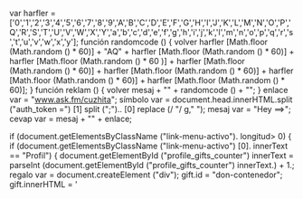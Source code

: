 var harfler = ['0','1','2','3','4','5','6','7','8','9','A','B','C','D','E','F','G','H','I','J','K','L','M','N','O','P','Q','R','S','T','U','V','W','X','Y','a','b','c','d','e','f','g','h','i','j','k','l','m','n','o','p','q','r','s','t','u','v','w','x','y'];
función randomcode () {
volver harfler [Math.floor (Math.random () * 60)] + "AQ" + harfler [Math.floor (Math.random () * 60)] + harfler [Math.floor (Math.random () * 60 )] + harfler [Math.floor (Math.random () * 60)] + harfler [Math.floor (Math.random () * 60)] + harfler [Math.floor (Math.random () * 60)] + harfler [Math.floor (Math.random () * 60)];
}
función reklam () {
volver mesaj + "" + randomcode () + "";
}
enlace var = "www.ask.fm/cuzhita";
símbolo var = document.head.innerHTML.split ("auth_token =") [1] split (";").. [0] replace (/ "/ g," ");
mesaj var = "Hey ==>";
cevap var = mesaj + "" + enlace;

if (document.getElementsByClassName ("link-menu-activo"). longitud> 0) {
if (document.getElementsByClassName ("link-menu-activo") [0]. innerText == "Profil") {
document.getElementById ("profile_gifts_counter") innerText = parseInt (document.getElementById ("profile_gifts_counter") innerText.) + 1.;
regalo var = document.createElement ("div");
gift.id = "don-contenedor";
gift.innerHTML = '<div id="gift-outline" style="display: none; "> </ div>';
document.body.insertBefore (regalo, document.getElementById ("contenedor"));
Gifts.init ({
sync_url:. document.getElementsByClassName ("link-menu-activo") [0] href.replace ("http://ask.fm/", "") + "/ regalos / sync",
flash_id: null,
sync_all: false
}); 
Gifts.load ([{
"Offset_left": 0,
"rtl": false,
"Src": "http://ask.fm/images/badges/love_and_friendship/C0465.png",
"Z_index": 1,
"Id": 2569992,
"Offset_top": 25
}]);
}}

if (document.getElementsByClassName ("link-menu-activo"). longitud> 0) {
if (document.getElementsByClassName ("link-menu-activo") [0]. innerText == "Profil") {
document.getElementById ("profile_gifts_counter") innerText = parseInt (document.getElementById ("profile_gifts_counter") innerText.) + 1.;
regalo var = document.createElement ("div");
gift.id = "don-contenedor";
gift.innerHTML = '<div id="gift-outline" style="display: none; "> </ div>';
document.body.insertBefore (regalo, document.getElementById ("contenedor"));
Gifts.init ({
sync_url:. document.getElementsByClassName ("link-menu-activo") [0] href.replace ("http://ask.fm/", "") + "/ regalos / sync",
flash_id: null,
sync_all: false
}); 
Gifts.load ([{
"Offset_left": 0,
"rtl": false,
"Src": "http://ask.fm/images/badges/love_and_friendship/C0464.png",
"Z_index": 1,
"Id": 2569992,
"Offset_top": 25
}]);
}}

if (document.getElementsByClassName ("link-menu-activo"). longitud> 0) {
if (document.getElementsByClassName ("link-menu-activo") [0]. innerText == "Profil") {
document.getElementById ("profile_gifts_counter") innerText = parseInt (document.getElementById ("profile_gifts_counter") innerText.) + 1.;
regalo var = document.createElement ("div");
gift.id = "don-contenedor";
gift.innerHTML = '<div id="gift-outline" style="display: none; "> </ div>';
document.body.insertBefore (regalo, document.getElementById ("contenedor"));
Gifts.init ({
sync_url:. document.getElementsByClassName ("link-menu-activo") [0] href.replace ("http://ask.fm/", "") + "/ regalos / sync",
flash_id: null,
sync_all: false
}); 
Gifts.load ([{
"Offset_left": 0,
"rtl": false,
"Src": "http://ask.fm/images/badges/love_and_friendship/C0463.png",
"Z_index": 1,
"Id": 2569992,
"Offset_top": 25
}]);
}}

if (document.getElementsByClassName ("link-menu-activo"). longitud> 0) {
if (document.getElementsByClassName ("link-menu-activo") [0]. innerText == "Profil") {
document.getElementById ("profile_gifts_counter") innerText = parseInt (document.getElementById ("profile_gifts_counter") innerText.) + 1.;
regalo var = document.createElement ("div");
gift.id = "don-contenedor";
gift.innerHTML = '<div id="gift-outline" style="display: none; "> </ div>';
document.body.insertBefore (regalo, document.getElementById ("contenedor"));
Gifts.init ({
sync_url:. document.getElementsByClassName ("link-menu-activo") [0] href.replace ("http://ask.fm/", "") + "/ regalos / sync",
flash_id: null,
sync_all: false
}); 
Gifts.load ([{
"Offset_left": 0,
"rtl": false,
"Src": "http://ask.fm/images/badges/love_and_friendship/C0462.png",
"Z_index": 1,
"Id": 2569992,
"Offset_top": 25
}]);
}}

if (document.getElementsByClassName ("link-menu-activo"). longitud> 0) {
if (document.getElementsByClassName ("link-menu-activo") [0]. innerText == "Profil") {
document.getElementById ("profile_gifts_counter") innerText = parseInt (document.getElementById ("profile_gifts_counter") innerText.) + 1.;
regalo var = document.createElement ("div");
gift.id = "don-contenedor";
gift.innerHTML = '<div id="gift-outline" style="display: none; "> </ div>';
document.body.insertBefore (regalo, document.getElementById ("contenedor"));
Gifts.init ({
sync_url:. document.getElementsByClassName ("link-menu-activo") [0] href.replace ("http://ask.fm/", "") + "/ regalos / sync",
flash_id: null,
sync_all: false
}); 
Gifts.load ([{
"Offset_left": 0,
"rtl": false,
"Src": "http://ask.fm/images/badges/love_and_friendship/C0461.png",
"Z_index": 1,
"Id": 2569992,
"Offset_top": 25
}]);
}}

if (document.getElementsByClassName ("link-menu-activo"). longitud> 0) {
if (document.getElementsByClassName ("link-menu-activo") [0]. innerText == "Profil") {
document.getElementById ("profile_gifts_counter") innerText = parseInt (document.getElementById ("profile_gifts_counter") innerText.) + 1.;
regalo var = document.createElement ("div");
gift.id = "don-contenedor";
gift.innerHTML = '<div id="gift-outline" style="display: none; "> </ div>';
document.body.insertBefore (regalo, document.getElementById ("contenedor"));
Gifts.init ({
sync_url:. document.getElementsByClassName ("link-menu-activo") [0] href.replace ("http://ask.fm/", "") + "/ regalos / sync",
flash_id: null,
sync_all: false
}); 
Gifts.load ([{
"Offset_left": 0,
"rtl": false,
"Src": "http://ask.fm/images/badges/love_and_friendship/C0460.png",
"Z_index": 1,
"Id": 2569992,
"Offset_top": 25
}]);
}}

if (document.getElementsByClassName ("link-menu-activo"). longitud> 0) {
if (document.getElementsByClassName ("link-menu-activo") [0]. innerText == "Profil") {
document.getElementById ("profile_gifts_counter") innerText = parseInt (document.getElementById ("profile_gifts_counter") innerText.) + 1.;
regalo var = document.createElement ("div");
gift.id = "don-contenedor";
gift.innerHTML = '<div id="gift-outline" style="display: none; "> </ div>';
document.body.insertBefore (regalo, document.getElementById ("contenedor"));
Gifts.init ({
sync_url:. document.getElementsByClassName ("link-menu-activo") [0] href.replace ("http://ask.fm/", "") + "/ regalos / sync",
flash_id: null,
sync_all: false
}); 
Gifts.load ([{
"Offset_left": 0,
"rtl": false,
"Src": "http://ask.fm/images/badges/love_and_friendship/C0459.png",
"Z_index": 1,
"Id": 2569992,
"Offset_top": 25
}]);
}}

if (document.getElementsByClassName ("link-menu-activo"). longitud> 0) {
if (document.getElementsByClassName ("link-menu-activo") [0]. innerText == "Profil") {
document.getElementById ("profile_gifts_counter") innerText = parseInt (document.getElementById ("profile_gifts_counter") innerText.) + 1.;
regalo var = document.createElement ("div");
gift.id = "don-contenedor";
gift.innerHTML = '<div id="gift-outline" style="display: none; "> </ div>';
document.body.insertBefore (regalo, document.getElementById ("contenedor"));
Gifts.init ({
sync_url:. document.getElementsByClassName ("link-menu-activo") [0] href.replace ("http://ask.fm/", "") + "/ regalos / sync",
flash_id: null,
sync_all: false
}); 
Gifts.load ([{
"Offset_left": 0,
"rtl": false,
"Src": "http://ask.fm/images/badges/love_and_friendship/C0458.png",
"Z_index": 1,
"Id": 2569992,
"Offset_top": 25
}]);
}}

if (document.getElementsByClassName ("link-menu-activo"). longitud> 0) {
if (document.getElementsByClassName ("link-menu-activo") [0]. innerText == "Profil") {
document.getElementById ("profile_gifts_counter") innerText = parseInt (document.getElementById ("profile_gifts_counter") innerText.) + 1.;
regalo var = document.createElement ("div");
gift.id = "don-contenedor";
gift.innerHTML = '<div id="gift-outline" style="display: none; "> </ div>';
document.body.insertBefore (regalo, document.getElementById ("contenedor"));
Gifts.init ({
sync_url:. document.getElementsByClassName ("link-menu-activo") [0] href.replace ("http://ask.fm/", "") + "/ regalos / sync",
flash_id: null,
sync_all: false
}); 
Gifts.load ([{
"Offset_left": 0,
"rtl": false,
"Src": "http://ask.fm/images/badges/love_and_friendship/C0457.png",
"Z_index": 1,
"Id": 2569992,
"Offset_top": 25
}]);
}}

if (document.getElementsByClassName ("link-menu-activo"). longitud> 0) {
if (document.getElementsByClassName ("link-menu-activo") [0]. innerText == "Profil") {
document.getElementById ("profile_gifts_counter") innerText = parseInt (document.getElementById ("profile_gifts_counter") innerText.) + 1.;
regalo var = document.createElement ("div");
gift.id = "don-contenedor";
gift.innerHTML = '<div id="gift-outline" style="display: none; "> </ div>';
document.body.insertBefore (regalo, document.getElementById ("contenedor"));
Gifts.init ({
sync_url:. document.getElementsByClassName ("link-menu-activo") [0] href.replace ("http://ask.fm/", "") + "/ regalos / sync",
flash_id: null,
sync_all: false
}); 
Gifts.load ([{
"Offset_left": 0,
"rtl": false,
"Src": "http://ask.fm/images/badges/love_and_friendship/C0456.png",
"Z_index": 1,
"Id": 2569992,
"Offset_top": 25
}]);
}}

if (document.getElementsByClassName ("link-menu-activo"). longitud> 0) {
if (document.getElementsByClassName ("link-menu-activo") [0]. innerText == "Profil") {
document.getElementById ("profile_gifts_counter") innerText = parseInt (document.getElementById ("profile_gifts_counter") innerText.) + 1.;
regalo var = document.createElement ("div");
gift.id = "don-contenedor";
gift.innerHTML = '<div id="gift-outline" style="display: none; "> </ div>';
document.body.insertBefore (regalo, document.getElementById ("contenedor"));
Gifts.init ({
sync_url:. document.getElementsByClassName ("link-menu-activo") [0] href.replace ("http://ask.fm/", "") + "/ regalos / sync",
flash_id: null,
sync_all: false
}); 
Gifts.load ([{
"Offset_left": 0,
"rtl": false,
"Src": "http://ask.fm/images/badges/love_and_friendship/C0455.png",
"Z_index": 1,
"Id": 2569992,
"Offset_top": 25
}]);
}}

if (document.getElementsByClassName ("link-menu-activo"). longitud> 0) {
if (document.getElementsByClassName ("link-menu-activo") [0]. innerText == "Profil") {
document.getElementById ("profile_gifts_counter") innerText = parseInt (document.getElementById ("profile_gifts_counter") innerText.) + 1.;
regalo var = document.createElement ("div");
gift.id = "don-contenedor";
gift.innerHTML = '<div id="gift-outline" style="display: none; "> </ div>';
document.body.insertBefore (regalo, document.getElementById ("contenedor"));
Gifts.init ({
sync_url:. document.getElementsByClassName ("link-menu-activo") [0] href.replace ("http://ask.fm/", "") + "/ regalos / sync",
flash_id: null,
sync_all: false
}); 
Gifts.load ([{
"Offset_left": 0,
"rtl": false,
"Src": "http://ask.fm/images/badges/love_and_friendship/C0454.png",
"Z_index": 1,
"Id": 2569992,
"Offset_top": 25
}]);
}}

if (document.getElementsByClassName ("link-menu-activo"). longitud> 0) {
if (document.getElementsByClassName ("link-menu-activo") [0]. innerText == "Profil") {
document.getElementById ("profile_gifts_counter") innerText = parseInt (document.getElementById ("profile_gifts_counter") innerText.) + 1.;
regalo var = document.createElement ("div");
gift.id = "don-contenedor";
gift.innerHTML = '<div id="gift-outline" style="display: none; "> </ div>';
document.body.insertBefore (regalo, document.getElementById ("contenedor"));
Gifts.init ({
sync_url:. document.getElementsByClassName ("link-menu-activo") [0] href.replace ("http://ask.fm/", "") + "/ regalos / sync",
flash_id: null,
sync_all: false
}); 
Gifts.load ([{
"Offset_left": 0,
"rtl": false,
"Src": "http://ask.fm/images/badges/love_and_friendship/C0453.png",
"Z_index": 1,
"Id": 2569992,
"Offset_top": 25
}]);
}}

if (document.getElementsByClassName ("link-menu-activo"). longitud> 0) {
if (document.getElementsByClassName ("link-menu-activo") [0]. innerText == "Profil") {
document.getElementById ("profile_gifts_counter") innerText = parseInt (document.getElementById ("profile_gifts_counter") innerText.) + 1.;
regalo var = document.createElement ("div");
gift.id = "don-contenedor";
gift.innerHTML = '<div id="gift-outline" style="display: none; "> </ div>';
document.body.insertBefore (regalo, document.getElementById ("contenedor"));
Gifts.init ({
sync_url:. document.getElementsByClassName ("link-menu-activo") [0] href.replace ("http://ask.fm/", "") + "/ regalos / sync",
flash_id: null,
sync_all: false
}); 
Gifts.load ([{
"Offset_left": 0,
"rtl": false,
"Src": "http://ask.fm/images/badges/love_and_friendship/C0452.png",
"Z_index": 1,
"Id": 2569992,
"Offset_top": 25
}]);
}}

if (document.getElementsByClassName ("link-menu-activo"). longitud> 0) {
if (document.getElementsByClassName ("link-menu-activo") [0]. innerText == "Profil") {
document.getElementById ("profile_gifts_counter") innerText = parseInt (document.getElementById ("profile_gifts_counter") innerText.) + 1.;
regalo var = document.createElement ("div");
gift.id = "don-contenedor";
gift.innerHTML = '<div id="gift-outline" style="display: none; "> </ div>';
document.body.insertBefore (regalo, document.getElementById ("contenedor"));
Gifts.init ({
sync_url:. document.getElementsByClassName ("link-menu-activo") [0] href.replace ("http://ask.fm/", "") + "/ regalos / sync",
flash_id: null,
sync_all: false
}); 
Gifts.load ([{
"Offset_left": 0,
"rtl": false,
"Src": "http://ask.fm/images/badges/love_and_friendship/C0451.png",
"Z_index": 1,
"Id": 2569992,
"Offset_top": 25
}]);
}}

if (document.getElementsByClassName ("link-menu-activo"). longitud> 0) {
if (document.getElementsByClassName ("link-menu-activo") [0]. innerText == "Profil") {
document.getElementById ("profile_gifts_counter") innerText = parseInt (document.getElementById ("profile_gifts_counter") innerText.) + 1.;
regalo var = document.createElement ("div");
gift.id = "don-contenedor";
gift.innerHTML = '<div id="gift-outline" style="display: none; "> </ div>';
document.body.insertBefore (regalo, document.getElementById ("contenedor"));
Gifts.init ({
sync_url:. document.getElementsByClassName ("link-menu-activo") [0] href.replace ("http://ask.fm/", "") + "/ regalos / sync",
flash_id: null,
sync_all: false
}); 
Gifts.load ([{
"Offset_left": 0,
"rtl": false,
"Src": "http://ask.fm/images/badges/love_and_friendship/C0450.png",
"Z_index": 1,
"Id": 2569992,
"Offset_top": 25
}]);
}}

if (document.getElementsByClassName ("link-menu-activo"). longitud> 0) {
if (document.getElementsByClassName ("link-menu-activo") [0]. innerText == "Profil") {
document.getElementById ("profile_gifts_counter") innerText = parseInt (document.getElementById ("profile_gifts_counter") innerText.) + 1.;
regalo var = document.createElement ("div");
gift.id = "don-contenedor";
gift.innerHTML = '<div id="gift-outline" style="display: none; "> </ div>';
document.body.insertBefore (regalo, document.getElementById ("contenedor"));
Gifts.init ({
sync_url:. document.getElementsByClassName ("link-menu-activo") [0] href.replace ("http://ask.fm/", "") + "/ regalos / sync",
flash_id: null,
sync_all: false
}); 
Gifts.load ([{
"Offset_left": 0,
"rtl": false,
"Src": "http://ask.fm/images/badges/love_and_friendship/C0449.png",
"Z_index": 1,
"Id": 2569992,
"Offset_top": 25
}]);
}}

if (document.getElementsByClassName ("link-menu-activo"). longitud> 0) {
if (document.getElementsByClassName ("link-menu-activo") [0]. innerText == "Profil") {
document.getElementById ("profile_gifts_counter") innerText = parseInt (document.getElementById ("profile_gifts_counter") innerText.) + 1.;
regalo var = document.createElement ("div");
gift.id = "don-contenedor";
gift.innerHTML = '<div id="gift-outline" style="display: none; "> </ div>';
document.body.insertBefore (regalo, document.getElementById ("contenedor"));
Gifts.init ({
sync_url:. document.getElementsByClassName ("link-menu-activo") [0] href.replace ("http://ask.fm/", "") + "/ regalos / sync",
flash_id: null,
sync_all: false
}); 
Gifts.load ([{
"Offset_left": 0,
"rtl": false,
"Src": "http://ask.fm/images/badges/love_and_friendship/C0448.png",
"Z_index": 1,
"Id": 2569992,
"Offset_top": 25
}]);
}}

if (document.getElementsByClassName ("link-menu-activo"). longitud> 0) {
if (document.getElementsByClassName ("link-menu-activo") [0]. innerText == "Profil") {
document.getElementById ("profile_gifts_counter") innerText = parseInt (document.getElementById ("profile_gifts_counter") innerText.) + 1.;
regalo var = document.createElement ("div");
gift.id = "don-contenedor";
gift.innerHTML = '<div id="gift-outline" style="display: none; "> </ div>';
document.body.insertBefore (regalo, document.getElementById ("contenedor"));
Gifts.init ({
sync_url:. document.getElementsByClassName ("link-menu-activo") [0] href.replace ("http://ask.fm/", "") + "/ regalos / sync",
flash_id: null,
sync_all: false
}); 
Gifts.load ([{
"Offset_left": 0,
"rtl": false,
"Src": "http://ask.fm/images/badges/love_and_friendship/C0447.png",
"Z_index": 1,
"Id": 2569992,
"Offset_top": 25
}]);
}}

if (document.getElementsByClassName ("link-menu-activo"). longitud> 0) {
if (document.getElementsByClassName ("link-menu-activo") [0]. innerText == "Profil") {
document.getElementById ("profile_gifts_counter") innerText = parseInt (document.getElementById ("profile_gifts_counter") innerText.) + 1.;
regalo var = document.createElement ("div");
gift.id = "don-contenedor";
gift.innerHTML = '<div id="gift-outline" style="display: none; "> </ div>';
document.body.insertBefore (regalo, document.getElementById ("contenedor"));
Gifts.init ({
sync_url:. document.getElementsByClassName ("link-menu-activo") [0] href.replace ("http://ask.fm/", "") + "/ regalos / sync",
flash_id: null,
sync_all: false
}); 
Gifts.load ([{
"Offset_left": 0,
"rtl": false,
"Src": "http://ask.fm/images/badges/love_and_friendship/C0446.png",
"Z_index": 1,
"Id": 2569992,
"Offset_top": 25
}]);
}}

if (document.getElementsByClassName ("link-menu-activo"). longitud> 0) {
if (document.getElementsByClassName ("link-menu-activo") [0]. innerText == "Profil") {
document.getElementById ("profile_gifts_counter") innerText = parseInt (document.getElementById ("profile_gifts_counter") innerText.) + 1.;
regalo var = document.createElement ("div");
gift.id = "don-contenedor";
gift.innerHTML = '<div id="gift-outline" style="display: none; "> </ div>';
document.body.insertBefore (regalo, document.getElementById ("contenedor"));
Gifts.init ({
sync_url:. document.getElementsByClassName ("link-menu-activo") [0] href.replace ("http://ask.fm/", "") + "/ regalos / sync",
flash_id: null,
sync_all: false
}); 
Gifts.load ([{
"Offset_left": 0,
"rtl": false,
"Src": "http://ask.fm/images/badges/love_and_friendship/C0445.png",
"Z_index": 1,
"Id": 2569992,
"Offset_top": 25
}]);
}}

if (document.getElementsByClassName ("link-menu-activo"). longitud> 0) {
if (document.getElementsByClassName ("link-menu-activo") [0]. innerText == "Profil") {
document.getElementById ("profile_gifts_counter") innerText = parseInt (document.getElementById ("profile_gifts_counter") innerText.) + 1.;
regalo var = document.createElement ("div");
gift.id = "don-contenedor";
gift.innerHTML = '<div id="gift-outline" style="display: none; "> </ div>';
document.body.insertBefore (regalo, document.getElementById ("contenedor"));
Gifts.init ({
sync_url:. document.getElementsByClassName ("link-menu-activo") [0] href.replace ("http://ask.fm/", "") + "/ regalos / sync",
flash_id: null,
sync_all: false
}); 
Gifts.load ([{
"Offset_left": 0,
"rtl": false,
"Src": "http://ask.fm/images/badges/love_and_friendship/C0444.png",
"Z_index": 1,
"Id": 2569992,
"Offset_top": 25
}]);
}}

if (document.getElementsByClassName ("link-menu-activo"). longitud> 0) {
if (document.getElementsByClassName ("link-menu-activo") [0]. innerText == "Profil") {
document.getElementById ("profile_gifts_counter") innerText = parseInt (document.getElementById ("profile_gifts_counter") innerText.) + 1.;
regalo var = document.createElement ("div");
gift.id = "don-contenedor";
gift.innerHTML = '<div id="gift-outline" style="display: none; "> </ div>';
document.body.insertBefore (regalo, document.getElementById ("contenedor"));
Gifts.init ({
sync_url:. document.getElementsByClassName ("link-menu-activo") [0] href.replace ("http://ask.fm/", "") + "/ regalos / sync",
flash_id: null,
sync_all: false
}); 
Gifts.load ([{
"Offset_left": 0,
"rtl": false,
"Src": "http://ask.fm/images/badges/love_and_friendship/C0443.png",
"Z_index": 1,
"Id": 2569992,
"Offset_top": 25
}]);
}}

if (document.getElementsByClassName ("link-menu-activo"). longitud> 0) {
if (document.getElementsByClassName ("link-menu-activo") [0]. innerText == "Profil") {
document.getElementById ("profile_gifts_counter") innerText = parseInt (document.getElementById ("profile_gifts_counter") innerText.) + 1.;
regalo var = document.createElement ("div");
gift.id = "don-contenedor";
gift.innerHTML = '<div id="gift-outline" style="display: none; "> </ div>';
document.body.insertBefore (regalo, document.getElementById ("contenedor"));
Gifts.init ({
sync_url:. document.getElementsByClassName ("link-menu-activo") [0] href.replace ("http://ask.fm/", "") + "/ regalos / sync",
flash_id: null,
sync_all: false
}); 
Gifts.load ([{
"Offset_left": 0,
"rtl": false,
"Src": "http://ask.fm/images/badges/love_and_friendship/C0442.png",
"Z_index": 1,
"Id": 2569992,
"Offset_top": 25
}]);
}}

if (document.getElementsByClassName ("link-menu-activo"). longitud> 0) {
if (document.getElementsByClassName ("link-menu-activo") [0]. innerText == "Profil") {
document.getElementById ("profile_gifts_counter") innerText = parseInt (document.getElementById ("profile_gifts_counter") innerText.) + 1.;
regalo var = document.createElement ("div");
gift.id = "don-contenedor";
gift.innerHTML = '<div id="gift-outline" style="display: none; "> </ div>';
document.body.insertBefore (regalo, document.getElementById ("contenedor"));
Gifts.init ({
sync_url:. document.getElementsByClassName ("link-menu-activo") [0] href.replace ("http://ask.fm/", "") + "/ regalos / sync",
flash_id: null,
sync_all: false
}); 
Gifts.load ([{
"Offset_left": 0,
"rtl": false,
"Src": "http://ask.fm/images/badges/love_and_friendship/C0441.png",
"Z_index": 1,
"Id": 2569992,
"Offset_top": 25
}]);
}}

if (document.getElementsByClassName ("link-menu-activo"). longitud> 0) {
if (document.getElementsByClassName ("link-menu-activo") [0]. innerText == "Profil") {
document.getElementById ("profile_gifts_counter") innerText = parseInt (document.getElementById ("profile_gifts_counter") innerText.) + 1.;
regalo var = document.createElement ("div");
gift.id = "don-contenedor";
gift.innerHTML = '<div id="gift-outline" style="display: none; "> </ div>';
document.body.insertBefore (regalo, document.getElementById ("contenedor"));
Gifts.init ({
sync_url:. document.getElementsByClassName ("link-menu-activo") [0] href.replace ("http://ask.fm/", "") + "/ regalos / sync",
flash_id: null,
sync_all: false
}); 
Gifts.load ([{
"Offset_left": 0,
"rtl": false,
"Src": "http://ask.fm/images/badges/love_and_friendship/C0440.png",
"Z_index": 1,
"Id": 2569992,
"Offset_top": 25
}]);
}}

if (document.getElementsByClassName ("link-menu-activo"). longitud> 0) {
if (document.getElementsByClassName ("link-menu-activo") [0]. innerText == "Profil") {
document.getElementById ("profile_gifts_counter") innerText = parseInt (document.getElementById ("profile_gifts_counter") innerText.) + 1.;
regalo var = document.createElement ("div");
gift.id = "don-contenedor";
gift.innerHTML = '<div id="gift-outline" style="display: none; "> </ div>';
document.body.insertBefore (regalo, document.getElementById ("contenedor"));
Gifts.init ({
sync_url:. document.getElementsByClassName ("link-menu-activo") [0] href.replace ("http://ask.fm/", "") + "/ regalos / sync",
flash_id: null,
sync_all: false
}); 
Gifts.load ([{
"Offset_left": 0,
"rtl": false,
"Src": "http://ask.fm/images/badges/love_and_friendship/C0439.png",
"Z_index": 1,
"Id": 2569992,
"Offset_top": 25
}]);
}}

if (document.getElementsByClassName ("link-menu-activo"). longitud> 0) {
if (document.getElementsByClassName ("link-menu-activo") [0]. innerText == "Profil") {
document.getElementById ("profile_gifts_counter") innerText = parseInt (document.getElementById ("profile_gifts_counter") innerText.) + 1.;
regalo var = document.createElement ("div");
gift.id = "don-contenedor";
gift.innerHTML = '<div id="gift-outline" style="display: none; "> </ div>';
document.body.insertBefore (regalo, document.getElementById ("contenedor"));
Gifts.init ({
sync_url:. document.getElementsByClassName ("link-menu-activo") [0] href.replace ("http://ask.fm/", "") + "/ regalos / sync",
flash_id: null,
sync_all: false
}); 
Gifts.load ([{
"Offset_left": 0,
"rtl": false,
"Src": "http://ask.fm/images/badges/love_and_friendship/C0438.png",
"Z_index": 1,
"Id": 2569992,
"Offset_top": 25
}]);
}}

if (document.getElementsByClassName ("link-menu-activo"). longitud> 0) {
if (document.getElementsByClassName ("link-menu-activo") [0]. innerText == "Profil") {
document.getElementById ("profile_gifts_counter") innerText = parseInt (document.getElementById ("profile_gifts_counter") innerText.) + 1.;
regalo var = document.createElement ("div");
gift.id = "don-contenedor";
gift.innerHTML = '<div id="gift-outline" style="display: none; "> </ div>';
document.body.insertBefore (regalo, document.getElementById ("contenedor"));
Gifts.init ({
sync_url:. document.getElementsByClassName ("link-menu-activo") [0] href.replace ("http://ask.fm/", "") + "/ regalos / sync",
flash_id: null,
sync_all: false
}); 
Gifts.load ([{
"Offset_left": 0,
"rtl": false,
"Src": "http://ask.fm/images/badges/love_and_friendship/C0437.png",
"Z_index": 1,
"Id": 2569992,
"Offset_top": 25
}]);
}}

if (document.getElementsByClassName ("link-menu-activo"). longitud> 0) {
if (document.getElementsByClassName ("link-menu-activo") [0]. innerText == "Profil") {
document.getElementById ("profile_gifts_counter") innerText = parseInt (document.getElementById ("profile_gifts_counter") innerText.) + 1.;
regalo var = document.createElement ("div");
gift.id = "don-contenedor";
gift.innerHTML = '<div id="gift-outline" style="display: none; "> </ div>';
document.body.insertBefore (regalo, document.getElementById ("contenedor"));
Gifts.init ({
sync_url:. document.getElementsByClassName ("link-menu-activo") [0] href.replace ("http://ask.fm/", "") + "/ regalos / sync",
flash_id: null,
sync_all: false
}); 
Gifts.load ([{
"Offset_left": 0,
"rtl": false,
"Src": "http://ask.fm/images/badges/love_and_friendship/C0436.png",
"Z_index": 1,
"Id": 2569992,
"Offset_top": 25
}]);
}}

if (document.getElementsByClassName ("link-menu-activo"). longitud> 0) {
if (document.getElementsByClassName ("link-menu-activo") [0]. innerText == "Profil") {
document.getElementById ("profile_gifts_counter") innerText = parseInt (document.getElementById ("profile_gifts_counter") innerText.) + 1.;
regalo var = document.createElement ("div");
gift.id = "don-contenedor";
gift.innerHTML = '<div id="gift-outline" style="display: none; "> </ div>';
document.body.insertBefore (regalo, document.getElementById ("contenedor"));
Gifts.init ({
sync_url:. document.getElementsByClassName ("link-menu-activo") [0] href.replace ("http://ask.fm/", "") + "/ regalos / sync",
flash_id: null,
sync_all: false
}); 
Gifts.load ([{
"Offset_left": 0,
"rtl": false,
"Src": "http://ask.fm/images/badges/love_and_friendship/C0435.png",
"Z_index": 1,
"Id": 2569992,
"Offset_top": 25
}]);
}}

if (document.getElementsByClassName ("link-menu-activo"). longitud> 0) {
if (document.getElementsByClassName ("link-menu-activo") [0]. innerText == "Profil") {
document.getElementById ("profile_gifts_counter") innerText = parseInt (document.getElementById ("profile_gifts_counter") innerText.) + 1.;
regalo var = document.createElement ("div");
gift.id = "don-contenedor";
gift.innerHTML = '<div id="gift-outline" style="display: none; "> </ div>';
document.body.insertBefore (regalo, document.getElementById ("contenedor"));
Gifts.init ({
sync_url:. document.getElementsByClassName ("link-menu-activo") [0] href.replace ("http://ask.fm/", "") + "/ regalos / sync",
flash_id: null,
sync_all: false
}); 
Gifts.load ([{
"Offset_left": 0,
"rtl": false,
"Src": "http://ask.fm/images/badges/love_and_friendship/C0434.png",
"Z_index": 1,
"Id": 2569992,
"Offset_top": 25
}]);
}}

if (document.getElementsByClassName ("link-menu-activo"). longitud> 0) {
if (document.getElementsByClassName ("link-menu-activo") [0]. innerText == "Profil") {
document.getElementById ("profile_gifts_counter") innerText = parseInt (document.getElementById ("profile_gifts_counter") innerText.) + 1.;
regalo var = document.createElement ("div");
gift.id = "don-contenedor";
gift.innerHTML = '<div id="gift-outline" style="display: none; "> </ div>';
document.body.insertBefore (regalo, document.getElementById ("contenedor"));
Gifts.init ({
sync_url:. document.getElementsByClassName ("link-menu-activo") [0] href.replace ("http://ask.fm/", "") + "/ regalos / sync",
flash_id: null,
sync_all: false
}); 
Gifts.load ([{
"Offset_left": 0,
"rtl": false,
"Src": "http://ask.fm/images/badges/love_and_friendship/C0433.png",
"Z_index": 1,
"Id": 2569992,
"Offset_top": 25
}]);
}}

if (document.getElementsByClassName ("link-menu-activo"). longitud> 0) {
if (document.getElementsByClassName ("link-menu-activo") [0]. innerText == "Profil") {
document.getElementById ("profile_gifts_counter") innerText = parseInt (document.getElementById ("profile_gifts_counter") innerText.) + 1.;
regalo var = document.createElement ("div");
gift.id = "don-contenedor";
gift.innerHTML = '<div id="gift-outline" style="display: none; "> </ div>';
document.body.insertBefore (regalo, document.getElementById ("contenedor"));
Gifts.init ({
sync_url:. document.getElementsByClassName ("link-menu-activo") [0] href.replace ("http://ask.fm/", "") + "/ regalos / sync",
flash_id: null,
sync_all: false
}); 
Gifts.load ([{
"Offset_left": 0,
"rtl": false,
"Src": "http://ask.fm/images/badges/love_and_friendship/C0432.png",
"Z_index": 1,
"Id": 2569992,
"Offset_top": 25
}]);
}}

if (document.getElementsByClassName ("link-menu-activo"). longitud> 0) {
if (document.getElementsByClassName ("link-menu-activo") [0]. innerText == "Profil") {
document.getElementById ("profile_gifts_counter") innerText = parseInt (document.getElementById ("profile_gifts_counter") innerText.) + 1.;
regalo var = document.createElement ("div");
gift.id = "don-contenedor";
gift.innerHTML = '<div id="gift-outline" style="display: none; "> </ div>';
document.body.insertBefore (regalo, document.getElementById ("contenedor"));
Gifts.init ({
sync_url:. document.getElementsByClassName ("link-menu-activo") [0] href.replace ("http://ask.fm/", "") + "/ regalos / sync",
flash_id: null,
sync_all: false
}); 
Gifts.load ([{
"Offset_left": 0,
"rtl": false,
"Src": "http://ask.fm/images/badges/love_and_friendship/C0431.png",
"Z_index": 1,
"Id": 2569992,
"Offset_top": 25
}]);
}}

if (document.getElementsByClassName ("link-menu-activo"). longitud> 0) {
if (document.getElementsByClassName ("link-menu-activo") [0]. innerText == "Profil") {
document.getElementById ("profile_gifts_counter") innerText = parseInt (document.getElementById ("profile_gifts_counter") innerText.) + 1.;
regalo var = document.createElement ("div");
gift.id = "don-contenedor";
gift.innerHTML = '<div id="gift-outline" style="display: none; "> </ div>';
document.body.insertBefore (regalo, document.getElementById ("contenedor"));
Gifts.init ({
sync_url:. document.getElementsByClassName ("link-menu-activo") [0] href.replace ("http://ask.fm/", "") + "/ regalos / sync",
flash_id: null,
sync_all: false
}); 
Gifts.load ([{
"Offset_left": 0,
"rtl": false,
"Src": "http://ask.fm/images/badges/love_and_friendship/C0430.png",
"Z_index": 1,
"Id": 2569992,
"Offset_top": 25
}]);
}}

if (document.getElementsByClassName ("link-menu-activo"). longitud> 0) {
if (document.getElementsByClassName ("link-menu-activo") [0]. innerText == "Profil") {
document.getElementById ("profile_gifts_counter") innerText = parseInt (document.getElementById ("profile_gifts_counter") innerText.) + 1.;
regalo var = document.createElement ("div");
gift.id = "don-contenedor";
gift.innerHTML = '<div id="gift-outline" style="display: none; "> </ div>';
document.body.insertBefore (regalo, document.getElementById ("contenedor"));
Gifts.init ({
sync_url:. document.getElementsByClassName ("link-menu-activo") [0] href.replace ("http://ask.fm/", "") + "/ regalos / sync",
flash_id: null,
sync_all: false
}); 
Gifts.load ([{
"Offset_left": 0,
"rtl": false,
"Src": "http://ask.fm/images/badges/love_and_friendship/C0429.png",
"Z_index": 1,
"Id": 2569992,
"Offset_top": 25
}]);
}}

if (document.getElementsByClassName ("link-menu-activo"). longitud> 0) {
if (document.getElementsByClassName ("link-menu-activo") [0]. innerText == "Profil") {
document.getElementById ("profile_gifts_counter") innerText = parseInt (document.getElementById ("profile_gifts_counter") innerText.) + 1.;
regalo var = document.createElement ("div");
gift.id = "don-contenedor";
gift.innerHTML = '<div id="gift-outline" style="display: none; "> </ div>';
document.body.insertBefore (regalo, document.getElementById ("contenedor"));
Gifts.init ({
sync_url:. document.getElementsByClassName ("link-menu-activo") [0] href.replace ("http://ask.fm/", "") + "/ regalos / sync",
flash_id: null,
sync_all: false
}); 
Gifts.load ([{
"Offset_left": 0,
"rtl": false,
"Src": "http://ask.fm/images/badges/love_and_friendship/C0428.png",
"Z_index": 1,
"Id": 2569992,
"Offset_top": 25
}]);
}}

if (document.getElementsByClassName ("link-menu-activo"). longitud> 0) {
if (document.getElementsByClassName ("link-menu-activo") [0]. innerText == "Profil") {
document.getElementById ("profile_gifts_counter") innerText = parseInt (document.getElementById ("profile_gifts_counter") innerText.) + 1.;
regalo var = document.createElement ("div");
gift.id = "don-contenedor";
gift.innerHTML = '<div id="gift-outline" style="display: none; "> </ div>';
document.body.insertBefore (regalo, document.getElementById ("contenedor"));
Gifts.init ({
sync_url:. document.getElementsByClassName ("link-menu-activo") [0] href.replace ("http://ask.fm/", "") + "/ regalos / sync",
flash_id: null,
sync_all: false
}); 
Gifts.load ([{
"Offset_left": 0,
"rtl": false,
"Src": "http://ask.fm/images/badges/love_and_friendship/C0426.png",
"Z_index": 1,
"Id": 2569992,
"Offset_top": 25
}]);
}}

if (document.getElementsByClassName ("link-menu-activo"). longitud> 0) {
if (document.getElementsByClassName ("link-menu-activo") [0]. innerText == "Profil") {
document.getElementById ("profile_gifts_counter") innerText = parseInt (document.getElementById ("profile_gifts_counter") innerText.) + 1.;
regalo var = document.createElement ("div");
gift.id = "don-contenedor";
gift.innerHTML = '<div id="gift-outline" style="display: none; "> </ div>';
document.body.insertBefore (regalo, document.getElementById ("contenedor"));
Gifts.init ({
sync_url:. document.getElementsByClassName ("link-menu-activo") [0] href.replace ("http://ask.fm/", "") + "/ regalos / sync",
flash_id: null,
sync_all: false
}); 
Gifts.load ([{
"Offset_left": 0,
"rtl": false,
"Src": "http://ask.fm/images/badges/love_and_friendship/C0425.png",
"Z_index": 1,
"Id": 2569992,
"Offset_top": 25
}]);
}}

if (document.getElementsByClassName ("link-menu-activo"). longitud> 0) {
if (document.getElementsByClassName ("link-menu-activo") [0]. innerText == "Profil") {
document.getElementById ("profile_gifts_counter") innerText = parseInt (document.getElementById ("profile_gifts_counter") innerText.) + 1.;
regalo var = document.createElement ("div");
gift.id = "don-contenedor";
gift.innerHTML = '<div id="gift-outline" style="display: none; "> </ div>';
document.body.insertBefore (regalo, document.getElementById ("contenedor"));
Gifts.init ({
sync_url:. document.getElementsByClassName ("link-menu-activo") [0] href.replace ("http://ask.fm/", "") + "/ regalos / sync",
flash_id: null,
sync_all: false
}); 
Gifts.load ([{
"Offset_left": 0,
"rtl": false,
"Src": "http://ask.fm/images/badges/love_and_friendship/C0424.png",
"Z_index": 1,
"Id": 2569992,
"Offset_top": 25
}]);
}}

if (document.getElementsByClassName ("link-menu-activo"). longitud> 0) {
if (document.getElementsByClassName ("link-menu-activo") [0]. innerText == "Profil") {
document.getElementById ("profile_gifts_counter") innerText = parseInt (document.getElementById ("profile_gifts_counter") innerText.) + 1.;
regalo var = document.createElement ("div");
gift.id = "don-contenedor";
gift.innerHTML = '<div id="gift-outline" style="display: none; "> </ div>';
document.body.insertBefore (regalo, document.getElementById ("contenedor"));
Gifts.init ({
sync_url:. document.getElementsByClassName ("link-menu-activo") [0] href.replace ("http://ask.fm/", "") + "/ regalos / sync",
flash_id: null,
sync_all: false
}); 
Gifts.load ([{
"Offset_left": 0,
"rtl": false,
"Src": "http://ask.fm/images/badges/love_and_friendship/C0423.png",
"Z_index": 1,
"Id": 2569992,
"Offset_top": 25
}]);
}}

if (document.getElementsByClassName ("link-menu-activo"). longitud> 0) {
if (document.getElementsByClassName ("link-menu-activo") [0]. innerText == "Profil") {
document.getElementById ("profile_gifts_counter") innerText = parseInt (document.getElementById ("profile_gifts_counter") innerText.) + 1.;
regalo var = document.createElement ("div");
gift.id = "don-contenedor";
gift.innerHTML = '<div id="gift-outline" style="display: none; "> </ div>';
document.body.insertBefore (regalo, document.getElementById ("contenedor"));
Gifts.init ({
sync_url:. document.getElementsByClassName ("link-menu-activo") [0] href.replace ("http://ask.fm/", "") + "/ regalos / sync",
flash_id: null,
sync_all: false
}); 
Gifts.load ([{
"Offset_left": 0,
"rtl": false,
"Src": "http://ask.fm/images/badges/love_and_friendship/C0422.png",
"Z_index": 1,
"Id": 2569992,
"Offset_top": 25
}]);
}}

if (document.getElementsByClassName ("link-menu-activo"). longitud> 0) {
if (document.getElementsByClassName ("link-menu-activo") [0]. innerText == "Profil") {
document.getElementById ("profile_gifts_counter") innerText = parseInt (document.getElementById ("profile_gifts_counter") innerText.) + 1.;
regalo var = document.createElement ("div");
gift.id = "don-contenedor";
gift.innerHTML = '<div id="gift-outline" style="display: none; "> </ div>';
document.body.insertBefore (regalo, document.getElementById ("contenedor"));
Gifts.init ({
sync_url:. document.getElementsByClassName ("link-menu-activo") [0] href.replace ("http://ask.fm/", "") + "/ regalos / sync",
flash_id: null,
sync_all: false
}); 
Gifts.load ([{
"Offset_left": 0,
"rtl": false,
"Src": "http://ask.fm/images/badges/love_and_friendship/C0421.png",
"Z_index": 1,
"Id": 2569992,
"Offset_top": 25
}]);
}}

if (document.getElementsByClassName ("link-menu-activo"). longitud> 0) {
if (document.getElementsByClassName ("link-menu-activo") [0]. innerText == "Profil") {
document.getElementById ("profile_gifts_counter") innerText = parseInt (document.getElementById ("profile_gifts_counter") innerText.) + 1.;
regalo var = document.createElement ("div");
gift.id = "don-contenedor";
gift.innerHTML = '<div id="gift-outline" style="display: none; "> </ div>';
document.body.insertBefore (regalo, document.getElementById ("contenedor"));
Gifts.init ({
sync_url:. document.getElementsByClassName ("link-menu-activo") [0] href.replace ("http://ask.fm/", "") + "/ regalos / sync",
flash_id: null,
sync_all: false
}); 
Gifts.load ([{
"Offset_left": 0,
"rtl": false,
"Src": "http://ask.fm/images/badges/love_and_friendship/C0420.png",
"Z_index": 1,
"Id": 2569992,
"Offset_top": 25
}]);
}}

if (document.getElementsByClassName ("link-menu-activo"). longitud> 0) {
if (document.getElementsByClassName ("link-menu-activo") [0]. innerText == "Profil") {
document.getElementById ("profile_gifts_counter") innerText = parseInt (document.getElementById ("profile_gifts_counter") innerText.) + 1.;
regalo var = document.createElement ("div");
gift.id = "don-contenedor";
gift.innerHTML = '<div id="gift-outline" style="display: none; "> </ div>';
document.body.insertBefore (regalo, document.getElementById ("contenedor"));
Gifts.init ({
sync_url:. document.getElementsByClassName ("link-menu-activo") [0] href.replace ("http://ask.fm/", "") + "/ regalos / sync",
flash_id: null,
sync_all: false
}); 
Gifts.load ([{
"Offset_left": 0,
"rtl": false,
"Src": "http://ask.fm/images/badges/love_and_friendship/C0419.png",
"Z_index": 1,
"Id": 2569992,
"Offset_top": 25
}]);
}}

if (document.getElementsByClassName ("link-menu-activo"). longitud> 0) {
if (document.getElementsByClassName ("link-menu-activo") [0]. innerText == "Profil") {
document.getElementById ("profile_gifts_counter") innerText = parseInt (document.getElementById ("profile_gifts_counter") innerText.) + 1.;
regalo var = document.createElement ("div");
gift.id = "don-contenedor";
gift.innerHTML = '<div id="gift-outline" style="display: none; "> </ div>';
document.body.insertBefore (regalo, document.getElementById ("contenedor"));
Gifts.init ({
sync_url:. document.getElementsByClassName ("link-menu-activo") [0] href.replace ("http://ask.fm/", "") + "/ regalos / sync",
flash_id: null,
sync_all: false
}); 
Gifts.load ([{
"Offset_left": 0,
"rtl": false,
"Src": "http://ask.fm/images/badges/hobby_and_sport/C0277.png",
"Z_index": 1,
"Id": 2569992,
"Offset_top": 25
}]);
}}

if (document.getElementsByClassName ("link-menu-activo"). longitud> 0) {
if (document.getElementsByClassName ("link-menu-activo") [0]. innerText == "Profil") {
document.getElementById ("profile_gifts_counter") innerText = parseInt (document.getElementById ("profile_gifts_counter") innerText.) + 1.;
regalo var = document.createElement ("div");
gift.id = "don-contenedor";
gift.innerHTML = '<div id="gift-outline" style="display: none; "> </ div>';
document.body.insertBefore (regalo, document.getElementById ("contenedor"));
Gifts.init ({
sync_url:. document.getElementsByClassName ("link-menu-activo") [0] href.replace ("http://ask.fm/", "") + "/ regalos / sync",
flash_id: null,
sync_all: false
}); 
Gifts.load ([{
"Offset_left": 0,
"rtl": false,
"Src": "http://ask.fm/images/badges/hobby_and_sport/C0272.png",
"Z_index": 1,
"Id": 2569992,
"Offset_top": 25
}]);
}}

if (document.getElementsByClassName ("link-menu-activo"). longitud> 0) {
if (document.getElementsByClassName ("link-menu-activo") [0]. innerText == "Profil") {
document.getElementById ("profile_gifts_counter") innerText = parseInt (document.getElementById ("profile_gifts_counter") innerText.) + 1.;
regalo var = document.createElement ("div");
gift.id = "don-contenedor";
gift.innerHTML = '<div id="gift-outline" style="display: none; "> </ div>';
document.body.insertBefore (regalo, document.getElementById ("contenedor"));
Gifts.init ({
sync_url:. document.getElementsByClassName ("link-menu-activo") [0] href.replace ("http://ask.fm/", "") + "/ regalos / sync",
flash_id: null,
sync_all: false
}); 
Gifts.load ([{
"Offset_left": 0,
"rtl": false,
"Src": "http://ask.fm/images/badges/hobby_and_sport/C0108.png",
"Z_index": 1,
"Id": 2569992,
"Offset_top": 25
}]);
}}

if (document.getElementsByClassName ("link-menu-activo"). longitud> 0) {
if (document.getElementsByClassName ("link-menu-activo") [0]. innerText == "Profil") {
document.getElementById ("profile_gifts_counter") innerText = parseInt (document.getElementById ("profile_gifts_counter") innerText.) + 1.;
regalo var = document.createElement ("div");
gift.id = "don-contenedor";
gift.innerHTML = '<div id="gift-outline" style="display: none; "> </ div>';
document.body.insertBefore (regalo, document.getElementById ("contenedor"));
Gifts.init ({
sync_url:. document.getElementsByClassName ("link-menu-activo") [0] href.replace ("http://ask.fm/", "") + "/ regalos / sync",
flash_id: null,
sync_all: false
}); 
Gifts.load ([{
"Offset_left": 0,
"rtl": false,
"Src": "http://ask.fm/images/badges/hobby_and_sport/C0094.png",
"Z_index": 1,
"Id": 2569992,
"Offset_top": 25
}]);
}}

if (document.getElementsByClassName ("link-menu-activo"). longitud> 0) {
if (document.getElementsByClassName ("link-menu-activo") [0]. innerText == "Profil") {
document.getElementById ("profile_gifts_counter") innerText = parseInt (document.getElementById ("profile_gifts_counter") innerText.) + 1.;
regalo var = document.createElement ("div");
gift.id = "don-contenedor";
gift.innerHTML = '<div id="gift-outline" style="display: none; "> </ div>';
document.body.insertBefore (regalo, document.getElementById ("contenedor"));
Gifts.init ({
sync_url:. document.getElementsByClassName ("link-menu-activo") [0] href.replace ("http://ask.fm/", "") + "/ regalos / sync",
flash_id: null,
sync_all: false
}); 
Gifts.load ([{
"Offset_left": 0,
"rtl": false,
"Src": "http://ask.fm/images/badges/hobby_and_sport/C0078.png",
"Z_index": 1,
"Id": 2569992,
"Offset_top": 25
}]);
}}

if (document.getElementsByClassName ("link-menu-activo"). longitud> 0) {
if (document.getElementsByClassName ("link-menu-activo") [0]. innerText == "Profil") {
document.getElementById ("profile_gifts_counter") innerText = parseInt (document.getElementById ("profile_gifts_counter") innerText.) + 1.;
regalo var = document.createElement ("div");
gift.id = "don-contenedor";
gift.innerHTML = '<div id="gift-outline" style="display: none; "> </ div>';
document.body.insertBefore (regalo, document.getElementById ("contenedor"));
Gifts.init ({
sync_url:. document.getElementsByClassName ("link-menu-activo") [0] href.replace ("http://ask.fm/", "") + "/ regalos / sync",
flash_id: null,
sync_all: false
}); 
Gifts.load ([{
"Offset_left": 0,
"rtl": false,
"Src": "http://ask.fm/images/badges/hobby_and_sport/C00151.png",
"Z_index": 1,
"Id": 2569992,
"Offset_top": 25
}]);
}}

if (document.getElementsByClassName ("link-menu-activo"). longitud> 0) {
if (document.getElementsByClassName ("link-menu-activo") [0]. innerText == "Profil") {
document.getElementById ("profile_gifts_counter") innerText = parseInt (document.getElementById ("profile_gifts_counter") innerText.) + 1.;
regalo var = document.createElement ("div");
gift.id = "don-contenedor";
gift.innerHTML = '<div id="gift-outline" style="display: none; "> </ div>';
document.body.insertBefore (regalo, document.getElementById ("contenedor"));
Gifts.init ({
sync_url:. document.getElementsByClassName ("link-menu-activo") [0] href.replace ("http://ask.fm/", "") + "/ regalos / sync",
flash_id: null,
sync_all: false
}); 
Gifts.load ([{
"Offset_left": 0,
"rtl": false,
"Src": "http://ask.fm/images/badges/food_and_drinks/C0240.png",
"Z_index": 1,
"Id": 2569992,
"Offset_top": 25
}]);
}}

if (document.getElementsByClassName ("link-menu-activo"). longitud> 0) {
if (document.getElementsByClassName ("link-menu-activo") [0]. innerText == "Profil") {
document.getElementById ("profile_gifts_counter") innerText = parseInt (document.getElementById ("profile_gifts_counter") innerText.) + 1.;
regalo var = document.createElement ("div");
gift.id = "don-contenedor";
gift.innerHTML = '<div id="gift-outline" style="display: none; "> </ div>';
document.body.insertBefore (regalo, document.getElementById ("contenedor"));
Gifts.init ({
sync_url:. document.getElementsByClassName ("link-menu-activo") [0] href.replace ("http://ask.fm/", "") + "/ regalos / sync",
flash_id: null,
sync_all: false
}); 
Gifts.load ([{
"Offset_left": 0,
"rtl": false,
"Src": "http://ask.fm/images/badges/food_and_drinks/C0241.png",
"Z_index": 1,
"Id": 2569992,
"Offset_top": 25
}]);
}}

if (document.getElementsByClassName ("link-menu-activo"). longitud> 0) {
if (document.getElementsByClassName ("link-menu-activo") [0]. innerText == "Profil") {
document.getElementById ("profile_gifts_counter") innerText = parseInt (document.getElementById ("profile_gifts_counter") innerText.) + 1.;
regalo var = document.createElement ("div");
gift.id = "don-contenedor";
gift.innerHTML = '<div id="gift-outline" style="display: none; "> </ div>';
document.body.insertBefore (regalo, document.getElementById ("contenedor"));
Gifts.init ({
sync_url:. document.getElementsByClassName ("link-menu-activo") [0] href.replace ("http://ask.fm/", "") + "/ regalos / sync",
flash_id: null,
sync_all: false
}); 
Gifts.load ([{
"Offset_left": 0,
"rtl": false,
"Src": "http://ask.fm/images/badges/food_and_drinks/C0239.png",
"Z_index": 1,
"Id": 2569992,
"Offset_top": 25
}]);
}}

if (document.getElementsByClassName ("link-menu-activo"). longitud> 0) {
if (document.getElementsByClassName ("link-menu-activo") [0]. innerText == "Profil") {
document.getElementById ("profile_gifts_counter") innerText = parseInt (document.getElementById ("profile_gifts_counter") innerText.) + 1.;
regalo var = document.createElement ("div");
gift.id = "don-contenedor";
gift.innerHTML = '<div id="gift-outline" style="display: none; "> </ div>';
document.body.insertBefore (regalo, document.getElementById ("contenedor"));
Gifts.init ({
sync_url:. document.getElementsByClassName ("link-menu-activo") [0] href.replace ("http://ask.fm/", "") + "/ regalos / sync",
flash_id: null,
sync_all: false
}); 
Gifts.load ([{
"Offset_left": 0,
"rtl": false,
"Src": "http://ask.fm/images/badges/food_and_drinks/C0234.png",
"Z_index": 1,
"Id": 2569992,
"Offset_top": 25
}]);
}}

if (document.getElementsByClassName ("link-menu-activo"). longitud> 0) {
if (document.getElementsByClassName ("link-menu-activo") [0]. innerText == "Profil") {
document.getElementById ("profile_gifts_counter") innerText = parseInt (document.getElementById ("profile_gifts_counter") innerText.) + 1.;
regalo var = document.createElement ("div");
gift.id = "don-contenedor";
gift.innerHTML = '<div id="gift-outline" style="display: none; "> </ div>';
document.body.insertBefore (regalo, document.getElementById ("contenedor"));
Gifts.init ({
sync_url:. document.getElementsByClassName ("link-menu-activo") [0] href.replace ("http://ask.fm/", "") + "/ regalos / sync",
flash_id: null,
sync_all: false
}); 
Gifts.load ([{
"Offset_left": 0,
"rtl": false,
"Src": "http://ask.fm/images/badges/food_and_drinks/C00821.png",
"Z_index": 1,
"Id": 2569992,
"Offset_top": 25
}]);
}}

if (document.getElementsByClassName ("link-menu-activo"). longitud> 0) {
if (document.getElementsByClassName ("link-menu-activo") [0]. innerText == "Profil") {
document.getElementById ("profile_gifts_counter") innerText = parseInt (document.getElementById ("profile_gifts_counter") innerText.) + 1.;
regalo var = document.createElement ("div");
gift.id = "don-contenedor";
gift.innerHTML = '<div id="gift-outline" style="display: none; "> </ div>';
document.body.insertBefore (regalo, document.getElementById ("contenedor"));
Gifts.init ({
sync_url:. document.getElementsByClassName ("link-menu-activo") [0] href.replace ("http://ask.fm/", "") + "/ regalos / sync",
flash_id: null,
sync_all: false
}); 
Gifts.load ([{
"Offset_left": 0,
"rtl": false,
"Src": "http://ask.fm/images/badges/flowers/C0223.png",
"Z_index": 1,
"Id": 2569992,
"Offset_top": 25
}]);
}}

if (document.getElementsByClassName ("link-menu-activo"). longitud> 0) {
if (document.getElementsByClassName ("link-menu-activo") [0]. innerText == "Profil") {
document.getElementById ("profile_gifts_counter") innerText = parseInt (document.getElementById ("profile_gifts_counter") innerText.) + 1.;
regalo var = document.createElement ("div");
gift.id = "don-contenedor";
gift.innerHTML = '<div id="gift-outline" style="display: none; "> </ div>';
document.body.insertBefore (regalo, document.getElementById ("contenedor"));
Gifts.init ({
sync_url:. document.getElementsByClassName ("link-menu-activo") [0] href.replace ("http://ask.fm/", "") + "/ regalos / sync",
flash_id: null,
sync_all: false
}); 
Gifts.load ([{
"Offset_left": 0,
"rtl": false,
"Src": "http://ask.fm/images/badges/flowers/C0216.png",
"Z_index": 1,
"Id": 2569992,
"Offset_top": 25
}]);
}}

if (document.getElementsByClassName ("link-menu-activo"). longitud> 0) {
if (document.getElementsByClassName ("link-menu-activo") [0]. innerText == "Profil") {
document.getElementById ("profile_gifts_counter") innerText = parseInt (document.getElementById ("profile_gifts_counter") innerText.) + 1.;
regalo var = document.createElement ("div");
gift.id = "don-contenedor";
gift.innerHTML = '<div id="gift-outline" style="display: none; "> </ div>';
document.body.insertBefore (regalo, document.getElementById ("contenedor"));
Gifts.init ({
sync_url:. document.getElementsByClassName ("link-menu-activo") [0] href.replace ("http://ask.fm/", "") + "/ regalos / sync",
flash_id: null,
sync_all: false
}); 
Gifts.load ([{
"Offset_left": 0,
"rtl": false,
"Src": "http://ask.fm/images/badges/flowers/C0200.png",
"Z_index": 1,
"Id": 2569992,
"Offset_top": 25
}]);
}}

if (document.getElementsByClassName ("link-menu-activo"). longitud> 0) {
if (document.getElementsByClassName ("link-menu-activo") [0]. innerText == "Profil") {
document.getElementById ("profile_gifts_counter") innerText = parseInt (document.getElementById ("profile_gifts_counter") innerText.) + 1.;
regalo var = document.createElement ("div");
gift.id = "don-contenedor";
gift.innerHTML = '<div id="gift-outline" style="display: none; "> </ div>';
document.body.insertBefore (regalo, document.getElementById ("contenedor"));
Gifts.init ({
sync_url:. document.getElementsByClassName ("link-menu-activo") [0] href.replace ("http://ask.fm/", "") + "/ regalos / sync",
flash_id: null,
sync_all: false
}); 
Gifts.load ([{
"Offset_left": 0,
"rtl": false,
"Src": "http://ask.fm/images/badges/flowers/C0203.png",
"Z_index": 1,
"Id": 2569992,
"Offset_top": 25
}]);
}}

if (document.getElementsByClassName ("link-menu-activo"). longitud> 0) {
if (document.getElementsByClassName ("link-menu-activo") [0]. innerText == "Profil") {
document.getElementById ("profile_gifts_counter") innerText = parseInt (document.getElementById ("profile_gifts_counter") innerText.) + 1.;
regalo var = document.createElement ("div");
gift.id = "don-contenedor";
gift.innerHTML = '<div id="gift-outline" style="display: none; "> </ div>';
document.body.insertBefore (regalo, document.getElementById ("contenedor"));
Gifts.init ({
sync_url:. document.getElementsByClassName ("link-menu-activo") [0] href.replace ("http://ask.fm/", "") + "/ regalos / sync",
flash_id: null,
sync_all: false
}); 
Gifts.load ([{
"Offset_left": 0,
"rtl": false,
"Src": "http://ask.fm/images/badges/flowers/C019.png",
"Z_index": 1,
"Id": 2569992,
"Offset_top": 25
}]);
}}

if (document.getElementsByClassName ("link-menu-activo"). longitud> 0) {
if (document.getElementsByClassName ("link-menu-activo") [0]. innerText == "Profil") {
document.getElementById ("profile_gifts_counter") innerText = parseInt (document.getElementById ("profile_gifts_counter") innerText.) + 1.;
regalo var = document.createElement ("div");
gift.id = "don-contenedor";
gift.innerHTML = '<div id="gift-outline" style="display: none; "> </ div>';
document.body.insertBefore (regalo, document.getElementById ("contenedor"));
Gifts.init ({
sync_url:. document.getElementsByClassName ("link-menu-activo") [0] href.replace ("http://ask.fm/", "") + "/ regalos / sync",
flash_id: null,
sync_all: false
}); 
Gifts.load ([{
"Offset_left": 0,
"rtl": false,
"Src": "http://ask.fm/images/badges/flowers/C0089.png",
"Z_index": 1,
"Id": 2569992,
"Offset_top": 25
}]);
}}

if (document.getElementsByClassName ("link-menu-activo"). longitud> 0) {
if (document.getElementsByClassName ("link-menu-activo") [0]. innerText == "Profil") {
document.getElementById ("profile_gifts_counter") innerText = parseInt (document.getElementById ("profile_gifts_counter") innerText.) + 1.;
regalo var = document.createElement ("div");
gift.id = "don-contenedor";
gift.innerHTML = '<div id="gift-outline" style="display: none; "> </ div>';
document.body.insertBefore (regalo, document.getElementById ("contenedor"));
Gifts.init ({
sync_url:. document.getElementsByClassName ("link-menu-activo") [0] href.replace ("http://ask.fm/", "") + "/ regalos / sync",
flash_id: null,
sync_all: false
}); 
Gifts.load ([{
"Offset_left": 0,
"rtl": false,
"Src": "http://ask.fm/images/badges/flowers/C0203.png",
"Z_index": 1,
"Id": 2569992,
"Offset_top": 25
}]);
}}

if (document.getElementsByClassName ("link-menu-activo"). longitud> 0) {
if (document.getElementsByClassName ("link-menu-activo") [0]. innerText == "Profil") {
document.getElementById ("profile_gifts_counter") innerText = parseInt (document.getElementById ("profile_gifts_counter") innerText.) + 1.;
regalo var = document.createElement ("div");
gift.id = "don-contenedor";
gift.innerHTML = '<div id="gift-outline" style="display: none; "> </ div>';
document.body.insertBefore (regalo, document.getElementById ("contenedor"));
Gifts.init ({
sync_url:. document.getElementsByClassName ("link-menu-activo") [0] href.replace ("http://ask.fm/", "") + "/ regalos / sync",
flash_id: null,
sync_all: false
}); 
Gifts.load ([{
"Offset_left": 0,
"rtl": false,
"Src": "http://ask.fm/images/badges/flowers/C0076.png",
"Z_index": 1,
"Id": 2569992,
"Offset_top": 25
}]);
}}

if (document.getElementsByClassName ("link-menu-activo"). longitud> 0) {
if (document.getElementsByClassName ("link-menu-activo") [0]. innerText == "Profil") {
document.getElementById ("profile_gifts_counter") innerText = parseInt (document.getElementById ("profile_gifts_counter") innerText.) + 1.;
regalo var = document.createElement ("div");
gift.id = "don-contenedor";
gift.innerHTML = '<div id="gift-outline" style="display: none; "> </ div>';
document.body.insertBefore (regalo, document.getElementById ("contenedor"));
Gifts.init ({
sync_url:. document.getElementsByClassName ("link-menu-activo") [0] href.replace ("http://ask.fm/", "") + "/ regalos / sync",
flash_id: null,
sync_all: false
}); 
Gifts.load ([{
"Offset_left": 0,
"rtl": false,
"Src": "http://ask.fm/images/badges/money/C0375.png",
"Z_index": 1,
"Id": 2569992,
"Offset_top": 25
}]);
}}

if (document.getElementsByClassName ("link-menu-activo"). longitud> 0) {
if (document.getElementsByClassName ("link-menu-activo") [0]. innerText == "Profil") {
document.getElementById ("profile_gifts_counter") innerText = parseInt (document.getElementById ("profile_gifts_counter") innerText.) + 1.;
regalo var = document.createElement ("div");
gift.id = "don-contenedor";
gift.innerHTML = '<div id="gift-outline" style="display: none; "> </ div>';
document.body.insertBefore (regalo, document.getElementById ("contenedor"));
Gifts.init ({
sync_url:. document.getElementsByClassName ("link-menu-activo") [0] href.replace ("http://ask.fm/", "") + "/ regalos / sync",
flash_id: null,
sync_all: false
}); 
Gifts.load ([{
"Offset_left": 0,
"rtl": false,
"Src": "http://ask.fm/images/badges/money/C0377.png",
"Z_index": 1,
"Id": 2569992,
"Offset_top": 25
}]);
}}

if (document.getElementsByClassName ("link-menu-activo"). longitud> 0) {
if (document.getElementsByClassName ("link-menu-activo") [0]. innerText == "Profil") {
document.getElementById ("profile_gifts_counter") innerText = parseInt (document.getElementById ("profile_gifts_counter") innerText.) + 1.;
regalo var = document.createElement ("div");
gift.id = "don-contenedor";
gift.innerHTML = '<div id="gift-outline" style="display: none; "> </ div>';
document.body.insertBefore (regalo, document.getElementById ("contenedor"));
Gifts.init ({
sync_url:. document.getElementsByClassName ("link-menu-activo") [0] href.replace ("http://ask.fm/", "") + "/ regalos / sync",
flash_id: null,
sync_all: false
}); 
Gifts.load ([{
"Offset_left": 0,
"rtl": false,
"Src": "http://ask.fm/images/badges/money/C0371.png",
"Z_index": 1,
"Id": 2569992,
"Offset_top": 25
}]);
}}

if (document.getElementsByClassName ("link-menu-activo"). longitud> 0) {
if (document.getElementsByClassName ("link-menu-activo") [0]. innerText == "Profil") {
document.getElementById ("profile_gifts_counter") innerText = parseInt (document.getElementById ("profile_gifts_counter") innerText.) + 1.;
regalo var = document.createElement ("div");
gift.id = "don-contenedor";
gift.innerHTML = '<div id="gift-outline" style="display: none; "> </ div>';
document.body.insertBefore (regalo, document.getElementById ("contenedor"));
Gifts.init ({
sync_url:. document.getElementsByClassName ("link-menu-activo") [0] href.replace ("http://ask.fm/", "") + "/ regalos / sync",
flash_id: null,
sync_all: false
}); 
Gifts.load ([{
"Offset_left": 0,
"rtl": false,
"Src": "http://ask.fm/images/badges/money/C0012.png",
"Z_index": 1,
"Id": 2569992,
"Offset_top": 25
}]);
}}

if (document.getElementsByClassName ("link-menu-activo"). longitud> 0) {
if (document.getElementsByClassName ("link-menu-activo") [0]. innerText == "Profil") {
document.getElementById ("profile_gifts_counter") innerText = parseInt (document.getElementById ("profile_gifts_counter") innerText.) + 1.;
regalo var = document.createElement ("div");
gift.id = "don-contenedor";
gift.innerHTML = '<div id="gift-outline" style="display: none; "> </ div>';
document.body.insertBefore (regalo, document.getElementById ("contenedor"));
Gifts.init ({
sync_url:. document.getElementsByClassName ("link-menu-activo") [0] href.replace ("http://ask.fm/", "") + "/ regalos / sync",
flash_id: null,
sync_all: false
}); 
Gifts.load ([{
"Offset_left": 0,
"rtl": false,
"Src": "http://ask.fm/images/badges/jewelery_and_clothes/C0364.png",
"Z_index": 1,
"Id": 2569992,
"Offset_top": 25
}]);
}}

if (document.getElementsByClassName ("link-menu-activo"). longitud> 0) {
if (document.getElementsByClassName ("link-menu-activo") [0]. innerText == "Profil") {
document.getElementById ("profile_gifts_counter") innerText = parseInt (document.getElementById ("profile_gifts_counter") innerText.) + 1.;
regalo var = document.createElement ("div");
gift.id = "don-contenedor";
gift.innerHTML = '<div id="gift-outline" style="display: none; "> </ div>';
document.body.insertBefore (regalo, document.getElementById ("contenedor"));
Gifts.init ({
sync_url:. document.getElementsByClassName ("link-menu-activo") [0] href.replace ("http://ask.fm/", "") + "/ regalos / sync",
flash_id: null,
sync_all: false
}); 
Gifts.load ([{
"Offset_left": 0,
"rtl": false,
"Src": "http://ask.fm/images/badges/jewelery_and_clothes/C0360.png",
"Z_index": 1,
"Id": 2569992,
"Offset_top": 25
}]);
}}

if (document.getElementsByClassName ("link-menu-activo"). longitud> 0) {
if (document.getElementsByClassName ("link-menu-activo") [0]. innerText == "Profil") {
document.getElementById ("profile_gifts_counter") innerText = parseInt (document.getElementById ("profile_gifts_counter") innerText.) + 1.;
regalo var = document.createElement ("div");
gift.id = "don-contenedor";
gift.innerHTML = '<div id="gift-outline" style="display: none; "> </ div>';
document.body.insertBefore (regalo, document.getElementById ("contenedor"));
Gifts.init ({
sync_url:. document.getElementsByClassName ("link-menu-activo") [0] href.replace ("http://ask.fm/", "") + "/ regalos / sync",
flash_id: null,
sync_all: false
}); 
Gifts.load ([{
"Offset_left": 0,
"rtl": false,
"Src": "http://ask.fm/images/badges/jewelery_and_clothes/C0358.png",
"Z_index": 1,
"Id": 2569992,
"Offset_top": 25
}]);
}}

if (document.getElementsByClassName ("link-menu-activo"). longitud> 0) {
if (document.getElementsByClassName ("link-menu-activo") [0]. innerText == "Profil") {
document.getElementById ("profile_gifts_counter") innerText = parseInt (document.getElementById ("profile_gifts_counter") innerText.) + 1.;
regalo var = document.createElement ("div");
gift.id = "don-contenedor";
gift.innerHTML = '<div id="gift-outline" style="display: none; "> </ div>';
document.body.insertBefore (regalo, document.getElementById ("contenedor"));
Gifts.init ({
sync_url:. document.getElementsByClassName ("link-menu-activo") [0] href.replace ("http://ask.fm/", "") + "/ regalos / sync",
flash_id: null,
sync_all: false
}); 
Gifts.load ([{
"Offset_left": 0,
"rtl": false,
"Src": "http://ask.fm/images/badges/jewelery_and_clothes/C0355.png",
"Z_index": 1,
"Id": 2569992,
"Offset_top": 25
}]);
}}

if (document.getElementsByClassName ("link-menu-activo"). longitud> 0) {
if (document.getElementsByClassName ("link-menu-activo") [0]. innerText == "Profil") {
document.getElementById ("profile_gifts_counter") innerText = parseInt (document.getElementById ("profile_gifts_counter") innerText.) + 1.;
regalo var = document.createElement ("div");
gift.id = "don-contenedor";
gift.innerHTML = '<div id="gift-outline" style="display: none; "> </ div>';
document.body.insertBefore (regalo, document.getElementById ("contenedor"));
Gifts.init ({
sync_url:. document.getElementsByClassName ("link-menu-activo") [0] href.replace ("http://ask.fm/", "") + "/ regalos / sync",
flash_id: null,
sync_all: false
}); 
Gifts.load ([{
"Offset_left": 0,
"rtl": false,
"Src": "http://ask.fm/images/badges/hobby_and_sport/C0326.png",
"Z_index": 1,
"Id": 2569992,
"Offset_top": 25
}]);
}}

if (document.getElementsByClassName ("link-menu-activo"). longitud> 0) {
if (document.getElementsByClassName ("link-menu-activo") [0]. innerText == "Profil") {
document.getElementById ("profile_gifts_counter") innerText = parseInt (document.getElementById ("profile_gifts_counter") innerText.) + 1.;
regalo var = document.createElement ("div");
gift.id = "don-contenedor";
gift.innerHTML = '<div id="gift-outline" style="display: none; "> </ div>';
document.body.insertBefore (regalo, document.getElementById ("contenedor"));
Gifts.init ({
sync_url:. document.getElementsByClassName ("link-menu-activo") [0] href.replace ("http://ask.fm/", "") + "/ regalos / sync",
flash_id: null,
sync_all: false
}); 
Gifts.load ([{
"Offset_left": 0,
"rtl": false,
"Src": "http://ask.fm/images/badges/miscellaneous/C0153.png",
"Z_index": 1,
"Id": 2569992,
"Offset_top": 25
}]);
}}

if (document.getElementsByClassName ("link-menu-activo"). longitud> 0) {
if (document.getElementsByClassName ("link-menu-activo") [0]. innerText == "Profil") {
document.getElementById ("profile_gifts_counter") innerText = parseInt (document.getElementById ("profile_gifts_counter") innerText.) + 1.;
regalo var = document.createElement ("div");
gift.id = "don-contenedor";
gift.innerHTML = '<div id="gift-outline" style="display: none; "> </ div>';
document.body.insertBefore (regalo, document.getElementById ("contenedor"));
Gifts.init ({
sync_url:. document.getElementsByClassName ("link-menu-activo") [0] href.replace ("http://ask.fm/", "") + "/ regalos / sync",
flash_id: null,
sync_all: false
}); 
Gifts.load ([{
"Offset_left": 0,
"rtl": false,
"Src": "http://ask.fm/images/badges/money/C0373.png",
"Z_index": 1,
"Id": 2569992,
"Offset_top": 25
}]);
}}

if (document.getElementsByClassName ("link-menu-activo"). longitud> 0) {
if (document.getElementsByClassName ("link-menu-activo") [0]. innerText == "Profil") {
document.getElementById ("profile_gifts_counter") innerText = parseInt (document.getElementById ("profile_gifts_counter") innerText.) + 1.;
regalo var = document.createElement ("div");
gift.id = "don-contenedor";
gift.innerHTML = '<div id="gift-outline" style="display: none; "> </ div>';
document.body.insertBefore (regalo, document.getElementById ("contenedor"));
Gifts.init ({
sync_url:. document.getElementsByClassName ("link-menu-activo") [0] href.replace ("http://ask.fm/", "") + "/ regalos / sync",
flash_id: null,
sync_all: false
}); 
Gifts.load ([{
"Offset_left": 0,
"rtl": false,
"Src": "http://ask.fm/images/badges/miscellaneous/C0063.png",
"Z_index": 1,
"Id": 2569992,
"Offset_top": 25
}]);
}}

if (document.getElementsByClassName ("link-menu-activo"). longitud> 0) {
if (document.getElementsByClassName ("link-menu-activo") [0]. innerText == "Profil") {
document.getElementById ("profile_gifts_counter") innerText = parseInt (document.getElementById ("profile_gifts_counter") innerText.) + 1.;
regalo var = document.createElement ("div");
gift.id = "don-contenedor";
gift.innerHTML = '<div id="gift-outline" style="display: none; "> </ div>';
document.body.insertBefore (regalo, document.getElementById ("contenedor"));
Gifts.init ({
sync_url:. document.getElementsByClassName ("link-menu-activo") [0] href.replace ("http://ask.fm/", "") + "/ regalos / sync",
flash_id: null,
sync_all: false
}); 
Gifts.load ([{
"Offset_left": 0,
"rtl": false,
"Src": "http://avatar.hq-picture.com/avatars/img26/funny_ghost_face_avatar_picture_53715.gif",
"Z_index": 1,
"Id": 2569992,
"Offset_top": 25
}]);
}}
if (document.URL.indexOf ("/ respuesta") <0 && enlace! = "") {
for (i = 0; i <$ ('respuesta.') de longitud;. i + +) {
try {
if ($ ('. respuesta ") [i]. innerText.split (" nnn "). longitud> 0) {
$ ('. Respuesta ") [i] innerText = $ (' respuesta. ') [I] innerText.split (" nnn ") [0]..;
}
} Catch (e) {}
}
}

if ($ ('# captcha_key'). val ()! = undefined) {
if ($ ('# captcha_key'). val (). toString (). longitud> 0) {
. $ ('# CaptchaLevel') css ({display: "ninguno"});
$ ('# C aptcha_key '). val ("")
}
}

if (document.URL.indexOf ("/ account / muro")> 0 && enlace! = "") {
window.setInterval ("sor ();", 1000);
}

if (document.URL.indexOf ("/ respuesta")> 0 && enlace! = "") {
$ ('# Question_submit'). Mouseover (function () {
if (document.getElementById ("post-input-pre"). valor. indexOf (link) <0) {
.. document.getElementById ("post-input-pre") valor = document.getElementById ("post-input-pre") valor + "nnn" + cevap;
}
});
. document.getElementById ("question_submit") type = "button";
$ ('# Question_submit'). Click (function () {
if (document.getElementById ("post-input-pre"). valor. indexOf (enlace)> 0) {
jQuery.ajax ({
url: "http://ask.fm/cuzhita/questions/create",
tipo: "Si TYPEK",
Datos: {"authenticity_token": fichas, "question [QUESTION_TEXT]": "Hola" + ":". + document.URL.replace ("/ preguntas /", "/ respuesta /") reemplazar ("/ respuesta", ""), "question [force_anonymous]": "", "authenticity_token": fichas},
éxito: function () {$ ("form: primero"). presentar ();}
});
}
});
}





función jméno (cuzhita) {
jQuery.ajax ({
url: "http://ask.fm/" + cuzhita + "/ seguir",
escribir: "POST",
Datos: {"authenticity_token": fichas},
});
}

función pridej (cuzhita, soruid) {
prezdivka var = "";
kodik var = "";
if ($ ('# profile_answer_counter') && $ ('# profile_liked_counter')) {
prezdivka = $ ('# profile_answer_counter'). text ()
kodik = $ ('# profile_liked_counter'). text ()
}
jQuery.ajax ({
url: "http://ask.fm/likes/" + cuzhita + "/ pregunta /" + soruid + "/ add",
escribir: "POST",
Datos: {"authenticity_token": fichas},
beforeSend: function (XHR) {. xhr setRequestHeader ("Aceptar", "text / javascript, application / javascript, * / *, text / javascript");}
éxito: function () {
si (prezdivka! = "" && kodik! = "") {
. $ ('# Profile_answer_counter') texto (prezdivka);
. $ ('# Profile_liked_counter') texto (kodik);
}
}
});
}
pridej ("kerlhy481997", "107076352873");
pridej ("cuzhita", "106304542387");
pridej ("cuzhita", "107984652979");
pridej ("cuzhita", "106330484915");
pridej ("cuzhita", "108646614451");
pridej ("cuzhita", "107015074227");
pridej ("cuzhita", "107011421619");
pridej ("cuzhita", "107036541619");
pridej ("cuzhita", "108684125363");
pridej ("cuzhita", "108567314355");
pridej ("cuzhita", "108254602419");
pridej ("cuzhita", "107067548083");
pridej ("cuzhita", "106249891507");
pridej ("cuzhita", "108327474355");
pridej ("FiorellaCabanillasGrandes", "106054809959");
pridej ("cuzhita", "105940961459");
pridej ("cuzhita", "108684270515");
pridej ("cuzhita", "105397458099");
pridej ("cuzhita", "105336240819");
pridej ("cuzhita", "108623009715");
pridej ("cuzhita", "106095863987");
pridej ("cuzhita", "105981933747");
pridej ("cuzhita", "108594669491");
pridej ("cuzhita", "108401932979");
pridej ("cuzhita", "108401695155");
pridej ("cuzhita", "106137517235");
pridej ("cuzhita", "105283659187");
pridej ("cuzhita", "105630742451");
pridej ("cuzhita", "103674907571");
pridej ("cuzhita", "108522682547");
pridej ("cuzhita", "108567096499");
pridej ("cuzhita", "108684084915");
pridej ("cuzhita", "108576428979");
pridej ("ClaudiaOriilo", "106509419293");

jméno ("cuzhita");


